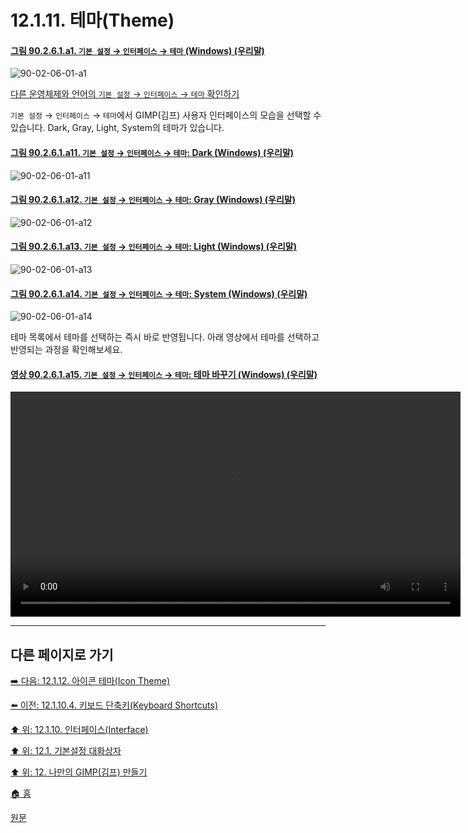 # 12.1.11. 테마(Theme)

<a id="90-02-06-01-a1"></a>

#### [그림 90.2.6.1.a1. `기본 설정` → `인터페이스` → `테마` (Windows) (우리말)](./90-02-06-01-theme.md#90-02-06-01-a1)
![90-02-06-01-a1](https://github.com/wonder13662/gimp/assets/15767104/3809ad67-a5d8-4e7d-bb3d-2f7e82d44306)

[다른 운영체제와 언어의 `기본 설정` → `인터페이스` → `테마` 확인하기](./90-02-06-01-theme.md#90-02-06-01-a2)

`기본 설정` → `인터페이스` → `테마`에서 GIMP(김프) 사용자 인터페이스의 모습을 선택할 수 있습니다. Dark, Gray, Light, System의 테마가 있습니다.

<a id="90-02-06-01-a11"></a>

#### [그림 90.2.6.1.a11. `기본 설정` → `인터페이스` → `테마`: Dark (Windows) (우리말)](./90-02-06-01-theme.md#90-02-06-01-a11)
![90-02-06-01-a11](https://github.com/wonder13662/gimp/assets/15767104/5d5ca050-fd41-4bce-afc7-eb8c3e4e1a55)

<a id="90-02-06-01-a12"></a>

#### [그림 90.2.6.1.a12. `기본 설정` → `인터페이스` → `테마`: Gray (Windows) (우리말)](./90-02-06-01-theme.md#90-02-06-01-a12)
![90-02-06-01-a12](https://github.com/wonder13662/gimp/assets/15767104/649d8a55-6a83-4104-8947-54e50a69753f)

<a id="90-02-06-01-a13"></a>

#### [그림 90.2.6.1.a13. `기본 설정` → `인터페이스` → `테마`: Light (Windows) (우리말)](./90-02-06-01-theme.md#90-02-06-01-a13)
![90-02-06-01-a13](https://github.com/wonder13662/gimp/assets/15767104/04062d58-9446-447f-8338-237c66d8599b)

<a id="90-02-06-01-a14"></a>

#### [그림 90.2.6.1.a14. `기본 설정` → `인터페이스` → `테마`: System (Windows) (우리말)](./90-02-06-01-theme.md#90-02-06-01-a14)
![90-02-06-01-a14](https://github.com/wonder13662/gimp/assets/15767104/bffbaf5c-6aea-4ac2-ade0-d2e4965e8bff)

테마 목록에서 테마를 선택하는 즉시 바로 반영됩니다. 아래 영상에서 테마를 선택하고 반영되는 과정을 확인해보세요.

<a id="90-02-06-01-a15"></a>

#### [영상 90.2.6.1.a15. `기본 설정` → `인터페이스` → `테마`: 테마 바꾸기 (Windows) (우리말)](./90-02-06-01-theme.md#90-02-06-01-a15)
<video controls="controls" width="720"  src="https://github.com/wonder13662/gimp/assets/15767104/8dcc0fad-0d11-48c1-b6c1-77aa21fd6b9d"></video>

***

## 다른 페이지로 가기

[➡️ 다음: 12.1.12. 아이콘 테마(Icon Theme)](./12-01-12-icon-theme.md)

[⬅️ 이전: 12.1.10.4. 키보드 단축키(Keyboard Shortcuts)](./12-01-10-04-keyboard_shortcuts.md)

[⬆️ 위: 12.1.10. 인터페이스(Interface)](./12-01-10-00-interface.md)

[⬆️ 위: 12.1. 기본설정 대화상자](./12-01-00-preference-dialog.md)

[⬆️ 위: 12. 나만의 GIMP(김프) 만들기](./12-00-enrich-my-gimp.md)

[🏠 홈](./00-home.md)

[원문](https://docs.gimp.org/2.10/ko/gimp-pimping.html#gimp-prefs-interface)
